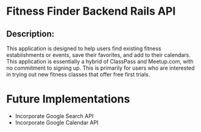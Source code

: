 # Fitness Finder Backend Rails API

## Description:
This application is designed to help users find existing fitness establishments or events, save their favorites, and add to their calendars. This application is essentially a hybrid of ClassPass and Meetup.com, with no commitment to signing up. This is primarily for users who are interested in trying out new fitness classes that offer free first trials.

# Future Implementations
* Incorporate Google Search API
* Incorporate Google Calendar API
